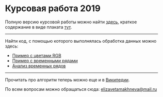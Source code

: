 # Курсовая работа 2019

Полную версию курсовой работы можно найти [здесь](https://github.com/elizacc/CourseWork/blob/master/Makhneva%202019.pdf), краткое содержание в виде плаката [тут](https://github.com/elizacc/CourseWork/blob/master/poster/poster.pdf).

***
Найти код, с помощью которого выполнялась обработка данных можно здесь:
* [Пример с цветами RGB](https://github.com/elizacc/CourseWork/blob/master/data%20%26%20code/Colors.ipynb)
* [Пример с временными рядами](https://github.com/elizacc/CourseWork/blob/master/data%20%26%20code/Time-series.ipynb)
* [Анализ временных рядов](https://github.com/elizacc/CourseWork/blob/master/data%20%26%20code/Cryptocurrency.ipynb)

***
Прочитать про алгоритм теперь можно еще и в [Википедии](https://ru.wikipedia.org/wiki/UMAP).

По всем вопросам можно обращаться сюда: elizavetamakhneva@mail.ru

